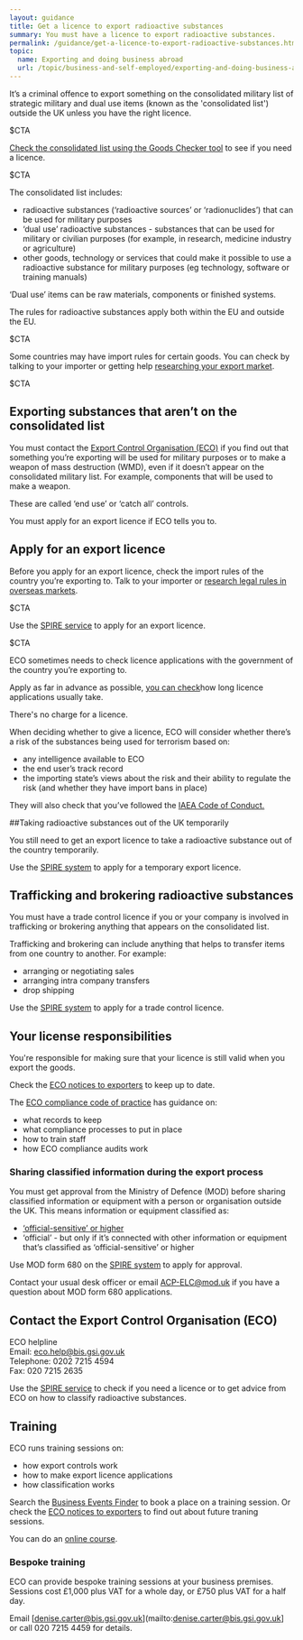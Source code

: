 ```yaml
---
layout: guidance
title: Get a licence to export radioactive substances
summary: You must have a licence to export radioactive substances.
permalink: /guidance/get-a-licence-to-export-radioactive-substances.html
topic:
  name: Exporting and doing business abroad
  url: /topic/business-and-self-employed/exporting-and-doing-business-abroad.html
---
```


It’s a criminal offence to export something on the consolidated military list of strategic military and dual use items (known as the 'consolidated list') outside the UK unless you have the right licence.

$CTA

[Check the consolidated list using the Goods Checker tool](https://www.ecochecker.bis.gov.uk/spirefox5live/fox/spire/OGEL_GOODS_CHECKER_LANDING_PAGE/new) to see if you need a licence.

$CTA

The consolidated list includes:

- radioactive substances (‘radioactive sources’ or ‘radionuclides’) that can be used for military purposes
- ‘dual use’ radioactive substances - substances that can be used for military or civilian purposes (for example, in research, medicine industry or agriculture)
- other goods, technology or services that could make it possible to use a radioactive substance for military purposes (eg technology, software or training manuals)

‘Dual use’ items can be raw materials, components or finished systems.

The rules for radioactive substances apply both within the EU and outside the EU.

$CTA

Some countries may have import rules for certain goods. You can check by talking to your importer or getting help [researching your export market](https://govuk-import-export.herokuapp.com/answer/choosing-export-market-ukti-experimental-sg.html).

$CTA

## Exporting substances that aren’t on the consolidated list

You must contact the [Export Control Organisation (ECO)](https://govuk-import-export.herokuapp.com/guidance/get-a-licence-to-export-radioactive-substances.html#contact-the-export-control-organisation-eco) if you find out that something you’re exporting will be used for military purposes or to make a weapon of mass destruction (WMD), even if it doesn’t appear on the consolidated military list. For example, components that will be used to make a weapon.

These are called ‘end use’ or ‘catch all’ controls.

You must apply for an export licence if ECO tells you to.

## Apply for an export licence

Before you apply for an export licence, check the import rules of the country you’re exporting to. Talk to your importer or [research legal rules in overseas markets](/answer/choosing-export-market-ukti.html).

$CTA

Use the [SPIRE service](https://www.spire.bis.gov.uk/eng/fox/espire/LOGIN/login) to apply for an export licence.

$CTA


ECO sometimes needs to check licence applications with the government of the country you’re exporting to. 

Apply as far in advance as possible, [you can check](https://www.exportcontroldb.bis.gov.uk)how long licence applications usually take.

There's no charge for a licence.

When deciding whether to give a licence, ECO will consider whether there’s a risk of the substances being used for terrorism based on:

* any intelligence available to ECO  
* the end user’s track record
* the importing state’s views about the risk and their ability to regulate the risk (and whether they have import bans in place)

They will also check that you’ve followed the [IAEA Code of Conduct.](http://www-ns.iaea.org/tech-areas/radiation-safety/code-of-conduct.asp)

##Taking radioactive substances out of the UK temporarily

You still need to get an export licence to take a radioactive substance out of the country temporarily.

Use the [SPIRE system](https://www.spire.bis.gov.uk/spire/fox/espire/LOGIN/login) to apply for a temporary export licence.

## Trafficking and brokering radioactive substances

You must have a trade control licence if you or your company is involved in trafficking or brokering anything that appears on the consolidated list.

Trafficking and brokering can include anything that helps to transfer items from one country to another. For example:

- arranging or negotiating sales
- arranging intra company transfers
- drop shipping

Use the [SPIRE system](https://www.spire.bis.gov.uk/spire/fox/espire/LOGIN/login) to apply for a trade control licence.

## Your license responsibilities

You're responsible for making sure that your licence is still valid when you export the goods.

Check the [ECO notices to exporters](https://www.gov.uk/government/collections/notices-to-exporters) to keep up to date.

The [ECO compliance code of practice](/government/publications/compliance-code-of-practice) has guidance on:

- what records to keep
- what compliance processes to put in place
- how to train staff
- how ECO compliance audits work

### Sharing classified information during the export process

You must get approval from the Ministry of Defence (MOD) before sharing classified information or equipment with a person or organisation outside the UK. This means information or equipment classified as:

- [‘official-sensitive’ or higher](/government/publications/government-security-classifications)
- ‘official’ - but only if it’s connected with other information or equipment that’s classified as ‘official-sensitive’ or higher

Use MOD form 680 on the [SPIRE system](https://www.spire.bis.gov.uk/spire/fox/espire/LOGIN/login) to apply for approval.

Contact your usual desk officer or email <ACP-ELC@mod.uk> if you have a question about MOD form 680 applications.

## Contact the Export Control Organisation (ECO)

ECO helpline <br>
Email: <eco.help@bis.gsi.gov.uk> <br>
Telephone: 0202 7215 4594 <br>
Fax: 020 7215 2635 <br>

Use the [SPIRE service](https://www.spire.bis.gov.uk/spire/fox/espire/LOGIN/login) to check if you need a licence or to get advice from ECO on how to classify radioactive substances.

## Training

ECO runs training sessions on:

- how export controls work
- how to make export licence applications
- how classification works

Search the [Business Events Finder](https://www.business-events.org.uk/) to book a place on a training session. Or check the [ECO notices to exporters](https://www.gov.uk/government/collections/notices-to-exporters) to find out about future traning sessions.

You can do an [online course](http://www.strategicexportcontrols.org).

### Bespoke training

ECO can provide bespoke training sessions at your business premises. Sessions cost £1,000 plus VAT for a whole day, or £750 plus VAT for a half day.

Email [denise.carter@bis.gsi.gov.uk](mailto:denise.carter@bis.gsi.gov.uk] or call 020 7215 4459 for details.
